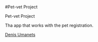 #Pet-vet Project

Pet-vet Project

Tha app that works with the pet registration.

[Denis Umanets](http://sqasolution.com)
